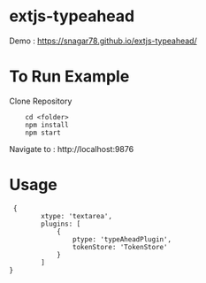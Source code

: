 # extjs-typeahead
Demo  : https://snagar78.github.io/extjs-typeahead/

# To Run Example
Clone Repository
```
    cd <folder>
    npm install
    npm start
```
Navigate to : http://localhost:9876


# Usage
```
 {
        xtype: 'textarea',
        plugins: [
            {
                ptype: 'typeAheadPlugin',
                tokenStore: 'TokenStore'
            }
        ]
}
```
